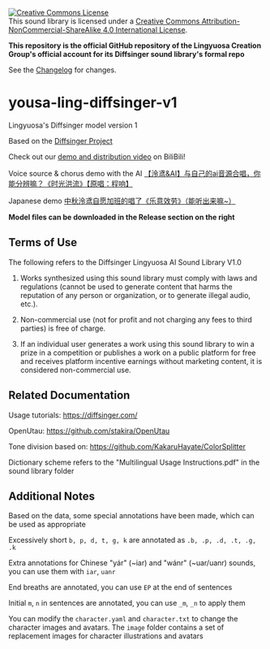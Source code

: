 <a rel="license" href="http://creativecommons.org/licenses/by-nc-sa/4.0/deed.en"><img alt="Creative Commons License" style="border-width:0" src="https://i.creativecommons.org/l/by-nc-sa/4.0/88x31.png" /></a><br />This sound library is licensed under a <a rel="license" href="http://creativecommons.org/licenses/by-nc-sa/4.0/deed.en">Creative Commons Attribution-NonCommercial-ShareAlike 4.0 International License</a>.

**This repository is the official GitHub repository of the Lingyuosa Creation Group's official account for its Diffsinger sound library's formal repo**

See the [Changelog](https://github.com/yousa-ling-official-production/yousa-ling-diffsinger-v1/blob/main/CHANGELOG.md) for changes.

# yousa-ling-diffsinger-v1
Lingyuosa's Diffsinger model version 1

Based on the [Diffsinger Project](https://github.com/openvpi/DiffSinger)

Check out our [demo and distribution video](https://www.bilibili.com/video/BV1cC4y1o7wE) on BiliBili!

Voice source & chorus demo with the AI [【泠鸢&AI】与自己的ai音源合唱，你能分辨嘛？《时光洪流》【原唱：程响】](https://www.bilibili.com/video/BV1oE421N7eM/)

Japanese demo [中秋泠鸢自愿加班的唱了《乐意效劳》（能听出来嘛~）](https://www.bilibili.com/video/BV1jUt4eAEwj/)

**Model files can be downloaded in the Release section on the right**

## Terms of Use
The following refers to the Diffsinger Lingyuosa AI Sound Library V1.0

1. Works synthesized using this sound library must comply with laws and regulations (cannot be used to generate content that harms the reputation of any person or organization, or to generate illegal audio, etc.).

2. Non-commercial use (not for profit and not charging any fees to third parties) is free of charge.

3. If an individual user generates a work using this sound library to win a prize in a competition or publishes a work on a public platform for free and receives platform incentive earnings without marketing content, it is considered non-commercial use.

## Related Documentation

Usage tutorials: https://diffsinger.com/

OpenUtau: https://github.com/stakira/OpenUtau

Tone division based on: https://github.com/KakaruHayate/ColorSplitter

Dictionary scheme refers to the "Multilingual Usage Instructions.pdf" in the sound library folder

## Additional Notes

Based on the data, some special annotations have been made, which can be used as appropriate

Excessively short `b, p, d, t, g, k` are annotated as `.b, .p, .d, .t, .g, .k`

Extra annotations for Chinese "yár" (~iar) and "wánr" (~uar/uanr) sounds, you can use them with `iar`, `uanr`

End breaths are annotated, you can use `EP` at the end of sentences

Initial `m`, `n` in sentences are annotated, you can use `_m`, `_n` to apply them

You can modify the `character.yaml` and `character.txt` to change the character images and avatars. The `image` folder contains a set of replacement images for character illustrations and avatars
